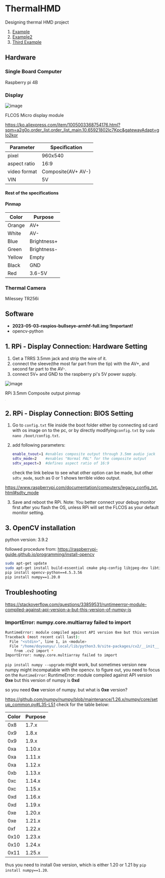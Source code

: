 # ThermalHMD
Designing thermal HMD project

1. [Example](#Hardware)
2. [Example2](#example2)
3. [Third Example](#third-example)




## Hardware



### Single Board Computer

Raspberry pi 4B



### Display
![image](https://github.com/doyounyu/ThermalHMD/assets/103356310/fec750ca-0163-45fe-b5d3-f3b2fcc3efa9)

 FLCOS Micro display module

https://ko.aliexpress.com/item/1005003368754176.html?spm=a2g0o.order_list.order_list_main.10.65921802Ic7Kpc&gatewayAdapt=glo2kor



| Parameter    | Specification      |
| ------------ | ------------------ |
| pixel        | 960x540            |
| aspect ratio | 16:9               |
| video format | Composite(AV+ AV-) |
| VIN          | 5V                 |





#### Rest of the specifications



#### Pinmap

| Color  | Purpose     |
| ------ | ----------- |
| Orange | AV+         |
| White  | AV-         |
| Blue   | Brightness+ |
| Green  | Brightness- |
| Yellow | Empty       |
| Black  | GND         |
| Red    | 3.6-5V      |



### Thermal Camera

Milessey TR256i



## Software

- **2023-05-03-raspios-bullseye-armhf-full.img  !Important!**
- opencv-python





## 1. RPi - Display Connection: Hardware Setting

1. Get a TRRS 3.5mm jack and strip the wire of it.
2. connect the sleeve(the most far part from the tip) with the AV+, and second far part to the AV-.
3. connect 5V+ and GND to the raspberry pi's 5V power supply.

![image](https://github.com/doyounyu/ThermalHMD/assets/103356310/3a0b8037-585f-4820-aea4-866614bb43d9)


RPi 3.5mm Composite output pinmap

<img src="https://www.raspberrypi.com/documentation/computers/images/GPIO-Pinout-Diagram-2.png" style="zoom: 10%;" />



## 2. RPi - Display Connection: BIOS Setting

1. Go to `config.txt` file inside the boot folder either by connecting sd card with os image on to the pc, or by  directly modifying`config.txt` by `sudo nano /boot/config.txt`.

2. add following parameters:

   ```bash
   enable_tvout=1 #enables composite output through 3.5mm audio jack
   sdtv_mode=2    #enables "Normal PAL" for the composite output
   sdtv_aspect=3  #defines aspect ratio of 16:9
   ```

   check the link below to see what other option can be made, but other `sdtv_mode`, such as 0 or 1 shows terrible video output.

https://www.raspberrypi.com/documentation/computers/legacy_config_txt.html#sdtv_mode

3. Save and reboot the RPi.
Note: You better connect your debug monitor first after you flash the OS, unless RPi will set the FLCOS as your default monitor setting.
   
## 3. OpenCV installation

python version: 3.9.2

followed procedure from:
https://raspberrypi-guide.github.io/programming/install-opencv


```bash
sudo apt-get update
sudo apt-get install build-essential cmake pkg-config libjpeg-dev libtiff5-dev libjasper-dev libpng-dev libavcodec-dev libavformat-dev libswscale-dev libv4l-dev libxvidcore-dev libx264-dev libfontconfig1-dev libcairo2-dev libgdk-pixbuf2.0-dev libpango1.0-dev libgtk2.0-dev libgtk-3-dev libatlas-base-dev gfortran libhdf5-dev libhdf5-serial-dev libhdf5-103 python3-pyqt5 python3-dev -y
pip install opencv-python==4.5.3.56
pip install numpy==1.20.0

```

## Troubleshooting
https://stackoverflow.com/questions/33859531/runtimeerror-module-compiled-against-api-version-a-but-this-version-of-numpy-is

### ImportError: numpy.core.multiarray failed to import

```bash
RuntimeError: module compiled against API version 0xe but this version of numpy is 0xd
Traceback (most recent call last):
  File "<stdin>", line 1, in <module>
  File "/home/doyounyu/.local/lib/python3.9/site-packages/cv2/__init__.py", line 5, in <module>
    from .cv2 import *
ImportError: numpy.core.multiarray failed to import

```

`pip install numpy --upgrade` might work, but sometimes version new numpy might incompatable with the opencv. to figure out, you need to focus on the `RuntimeError`:
RuntimeError: module compiled against API version **0xe** but this version of numpy is **0xd**

so you need **0xe** version of numpy. but what is **0xe** version?

https://github.com/numpy/numpy/blob/maintenance/1.26.x/numpy/core/setup_common.py#L35-L51
check for the table below:

| Color| Purpose|
|------|--------|
| 0x8  | 1.7.x  |  
| 0x9  | 1.8.x  |
| 0x9  | 1.9.x  |
| 0xa  | 1.10.x |
| 0xa  | 1.11.x |
| 0xa  | 1.12.x |
| 0xb  | 1.13.x |
| 0xc  | 1.14.x |
| 0xc  | 1.15.x |
| 0xd  | 1.16.x |
| 0xd  | 1.19.x |
| 0xe  | 1.20.x |
| 0xe  | 1.21.x |
| 0xf  | 1.22.x |
| 0x10 | 1.23.x |
| 0x10 | 1.24.x |
| 0x11 | 1.25.x |

thus you need to install 0xe version, which is either 1.20 or 1.21 by `pip install numpy==1.20`.
